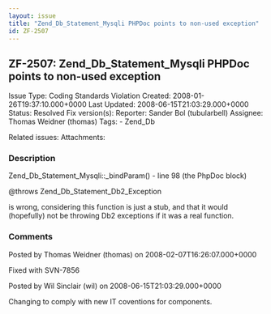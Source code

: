 ```yaml
---
layout: issue
title: "Zend_Db_Statement_Mysqli PHPDoc points to non-used exception"
id: ZF-2507
---
```


ZF-2507: Zend\_Db\_Statement\_Mysqli PHPDoc points to non-used exception
------------------------------------------------------------------------

 Issue Type: Coding Standards Violation Created: 2008-01-26T19:37:10.000+0000 Last Updated: 2008-06-15T21:03:29.000+0000 Status: Resolved Fix version(s): 
 Reporter:  Sander Bol (tubularbell)  Assignee:  Thomas Weidner (thomas)  Tags: - Zend\_Db
 
 Related issues: 
 Attachments: 
### Description

Zend\_Db\_Statement\_Mysqli::\_bindParam() - line 98 (the PhpDoc block)

@throws Zend\_Db\_Statement\_Db2\_Exception

is wrong, considering this function is just a stub, and that it would (hopefully) not be throwing Db2 exceptions if it was a real function.

 

 

### Comments

Posted by Thomas Weidner (thomas) on 2008-02-07T16:26:07.000+0000

Fixed with SVN-7856

 

 

Posted by Wil Sinclair (wil) on 2008-06-15T21:03:29.000+0000

Changing to comply with new IT coventions for components.

 

 